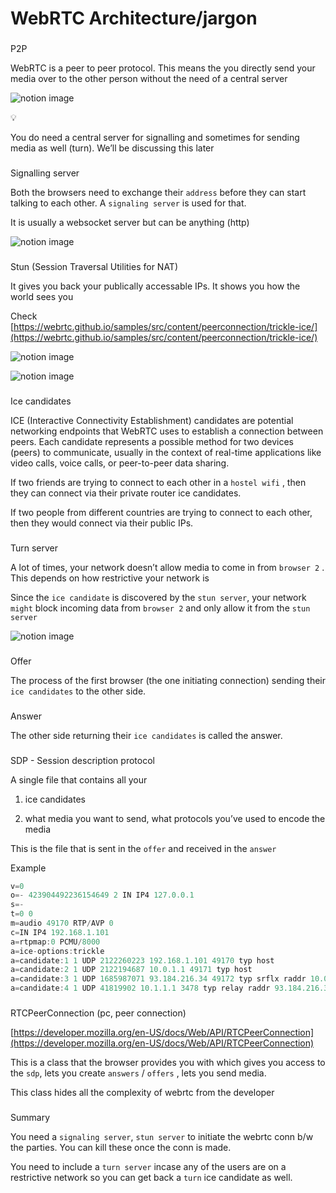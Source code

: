 # WebRTC Architecture/jargon

### 

[](#fb63f79f60464d45848ac52d5b12ece1 "P2P")P2P

WebRTC is a peer to peer protocol. This means the you directly send your media over to the other person without the need of a central server

![notion image](https://www.notion.so/image/https%3A%2F%2Fprod-files-secure.s3.us-west-2.amazonaws.com%2F085e8ad8-528e-47d7-8922-a23dc4016453%2Fd2ac1dd1-0dee-4a95-ac58-480952eddbe1%2FScreenshot_2024-05-04_at_4.08.18_PM.png?table=block&id=4c68439d-c7b4-48dc-a1de-6133761f63bb&cache=v2)

💡

You do need a central server for signalling and sometimes for sending media as well (turn). We’ll be discussing this later

### 

[](#8fffbd317c23408588ed88c2e356f342 "Signalling server")Signalling server

Both the browsers need to exchange their `address` before they can start talking to each other. A `signaling server` is used for that.

It is usually a websocket server but can be anything (http)

![notion image](https://www.notion.so/image/https%3A%2F%2Fprod-files-secure.s3.us-west-2.amazonaws.com%2F085e8ad8-528e-47d7-8922-a23dc4016453%2Fc790a3de-337f-44a8-887a-64a207f7195c%2FScreenshot_2024-05-04_at_4.16.23_PM.png?table=block&id=7e2e3c43-dc21-45d9-88ef-d0648596f109&cache=v2)

### 

[](#c6d2b49906d2452aa668a13ca698b195 "Stun (Session Traversal Utilities for NAT)")Stun (Session Traversal Utilities for NAT)

It gives you back your publically accessable IPs. It shows you how the world sees you

Check [https://webrtc.github.io/samples/src/content/peerconnection/trickle-ice/](https://webrtc.github.io/samples/src/content/peerconnection/trickle-ice/)

![notion image](https://www.notion.so/image/https%3A%2F%2Fprod-files-secure.s3.us-west-2.amazonaws.com%2F085e8ad8-528e-47d7-8922-a23dc4016453%2Fac6c5d61-a704-4ff5-89e5-5d8d887082e1%2FScreenshot_2024-05-04_at_4.57.40_PM.png?table=block&id=d8b50e61-842c-41e2-857c-ef2753af011f&cache=v2)

![notion image](https://www.notion.so/image/https%3A%2F%2Fprod-files-secure.s3.us-west-2.amazonaws.com%2F085e8ad8-528e-47d7-8922-a23dc4016453%2F3dc43212-493b-44bc-8fb4-7f6d55b16413%2FScreenshot_2024-05-04_at_5.07.21_PM.png?table=block&id=9294085b-6462-43d7-bde4-24deed58f9b8&cache=v2)

### 

[](#df89658aec2d4b99a5ca5006877293a6 "Ice candidates")Ice candidates

ICE (Interactive Connectivity Establishment) candidates are potential networking endpoints that WebRTC uses to establish a connection between peers. Each candidate represents a possible method for two devices (peers) to communicate, usually in the context of real-time applications like video calls, voice calls, or peer-to-peer data sharing.

If two friends are trying to connect to each other in a `hostel wifi` , then they can connect via their private router ice candidates.

If two people from different countries are trying to connect to each other, then they would connect via their public IPs.

### 

[](#ee7dc7e85ca8458ca2fc12614eab94c9 "Turn server")Turn server

A lot of times, your network doesn’t allow media to come in from `browser 2` . This depends on how restrictive your network is

Since the `ice candidate` is discovered by the `stun server`, your network `might` block incoming data from `browser 2` and only allow it from the `stun server`

![notion image](https://www.notion.so/image/https%3A%2F%2Fprod-files-secure.s3.us-west-2.amazonaws.com%2F085e8ad8-528e-47d7-8922-a23dc4016453%2F13065925-b2f1-44cf-88d9-714431244257%2FScreenshot_2024-05-04_at_5.13.50_PM.png?table=block&id=2ff90658-4bea-440e-bd07-c6fe791dbb52&cache=v2)

### 

[](#0efe26aaf6ec4a8c8b221fe62c5822b9 "Offer")Offer

The process of the first browser (the one initiating connection) sending their `ice candidates` to the other side.

### 

[](#9d0368b9588044bf9880813566c8a5ff "Answer")Answer

The other side returning their `ice candidates` is called the answer.

### 

[](#969861a136bd49c7af9d8bda8ede1377 "SDP - Session description protocol")SDP - Session description protocol

A single file that contains all your

1.  ice candidates

2.  what media you want to send, what protocols you’ve used to encode the media

This is the file that is sent in the `offer` and received in the `answer`

Example

```javascript
v=0
o=- 423904492236154649 2 IN IP4 127.0.0.1
s=-
t=0 0
m=audio 49170 RTP/AVP 0
c=IN IP4 192.168.1.101
a=rtpmap:0 PCMU/8000
a=ice-options:trickle
a=candidate:1 1 UDP 2122260223 192.168.1.101 49170 typ host
a=candidate:2 1 UDP 2122194687 10.0.1.1 49171 typ host
a=candidate:3 1 UDP 1685987071 93.184.216.34 49172 typ srflx raddr 10.0.1.1 rport 49171
a=candidate:4 1 UDP 41819902 10.1.1.1 3478 typ relay raddr 93.184.216.34 rport 49172
```

### 

[](#6fa020cee7e14df98743441912eaadc6 "RTCPeerConnection (pc, peer connection)")RTCPeerConnection (pc, peer connection)

[https://developer.mozilla.org/en-US/docs/Web/API/RTCPeerConnection](https://developer.mozilla.org/en-US/docs/Web/API/RTCPeerConnection)

This is a class that the browser provides you with which gives you access to the `sdp`, lets you create `answers` / `offers` , lets you send media.

This class hides all the complexity of webrtc from the developer

### 

[](#a24e3ea3e6eb485babd29b14ca968ab9 "Summary")Summary

You need a `signaling server`, `stun server` to initiate the webrtc conn b/w the parties. You can kill these once the conn is made.

You need to include a `turn server` incase any of the users are on a restrictive network so you can get back a `turn` ice candidate as well.
